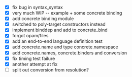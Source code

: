 - [x] fix bug in syntax_syntax
- [x] very much WIP -- example + some concrete binding
- [x] add concrete binding module
- [x] switched to poly-target constructors instead
- [x] implement binddep and add to concrete_bind
- [x] forgot opam/files
- [x] add an end-to-end language definition test
- [x] add concrete.name and type concrete.namespace
- [x] add concrete.names, concrete.binders and conversion
- [x] fix timing test failure
- [x] another attempt at fix
- [ ] split out conversion from resolution?
